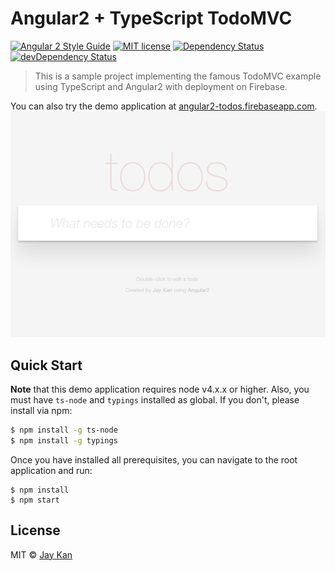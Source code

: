 # Angular2 + TypeScript TodoMVC
[![Angular 2 Style Guide](https://mgechev.github.io/angular2-style-guide/images/badge.svg)](https://github.com/mgechev/angular2-style-guide)
[![MIT license](http://img.shields.io/badge/license-MIT-brightgreen.svg)](http://opensource.org/licenses/MIT)
[![Dependency Status](https://david-dm.org/JayKan/angular2-todo/status.svg)](https://david-dm.org/JayKan/angular2-todo) 
[![devDependency Status](https://david-dm.org/JayKan/angular2-todo/dev-status.svg)](https://david-dm.org/JayKan/angular2-todo?type=dev)

> This is a sample project implementing the famous TodoMVC example using TypeScript and Angular2 with deployment on Firebase.

You can also try the demo application at <a href="https://angular2-todos.firebaseapp.com/" target="_blank">angular2-todos.firebaseapp.com</a>.
![Angular2 Todo MVC](/todo_mvc.png)

## Quick Start
**Note** that this demo application requires node v4.x.x or higher. Also, you must have `ts-node` and `typings` installed as global. If you don't, please install via npm:

```bash
$ npm install -g ts-node
$ npm install -g typings
```

Once you have installed all prerequisites, you can navigate to the root application and run:

```shell
$ npm install
$ npm start
```

## License
MIT © [Jay Kan](https://github.com/JayKan)